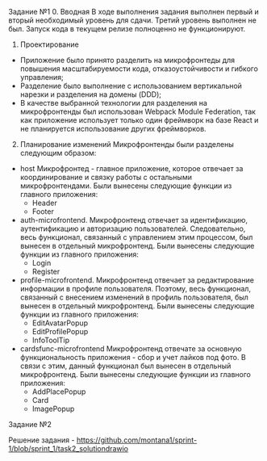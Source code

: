 Задание №1
0. Вводная
В ходе выполнения задания выполнен первый и вторый необходимый уровень для сдачи. Третий уровень выполнен не был. Запуск кода в текущем релизе полноценно не функционируют.
1. Проектирование
- Приложение было принято разделить на микрофронтеды для повышения масштабируемости кода, отказоустойчивости и гибкого управления;
- Разделение было выполнение с использованием вертикальной нарезки и разделения на домены (DDD);
- В качестве выбранной технологии для разделения на микрофронтенды был использован Webpack Module Federation, так как приложение использует только один фреймворк на базе React и не планируется использование других фреймворков.
2. Планирование изменений
Микрофронтенды были разделены следующим образом:
- host 
Микрофронтед - главное приложение, которое отвечает за координирование и связку работы с остальными микрофронтендами. 
Были вынесены следующие функции из главного приложения:
	- Header
	- Footer
- auth-microfrontend. 
Микрофронтенд отвечает за идентификацию, аутентификацию и авторизацию пользователей. Следовательно, весь функционал, связанный с управлением этим процессом, был вынесен в отдельный микрофронтенд.
Были вынесены следующие функции из главного приложения:
	- Login
	- Register
- profile-microfrontend.
Микрофронтенд отвечает за редактирование информации в профиле пользователя. Поэтому, весь функционал, связанный с внесением изменений в профиль пользователя, был вынесен в отдельный микрофронтенд.
Были вынесены следующие функции из главного приложения:
	- EditAvatarPopup 
	- EditProfilePopup
	- InfoToolTip
- cardsfunc-microfrontend
Микрофронтенд отвечате за основную функциональность приложения - сбор и учет лайков под фото. В связи с этим, данный функционал был вынесен в отдельный микрофронтенд.
Были вынесены следующие функции из главного приложения:
	- AddPlacePopup
	- Card
	- ImagePopup



Задание №2

Решение задания - https://github.com/montana1/sprint-1/blob/sprint_1/task2_solutiondrawio
